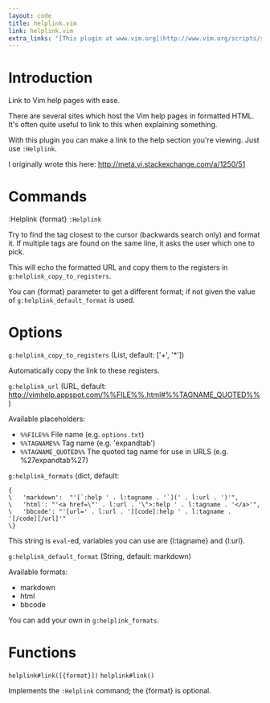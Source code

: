 ```yaml
---
layout: code
title: helplink.vim
link: helplink.vim
extra_links: "[This plugin at www.vim.org](http://www.vim.org/scripts/script.php?script_id=5339)"
---
```




Introduction
============
Link to Vim help pages with ease.

There are several sites which host the Vim help pages in formatted HTML. It's
often quite useful to link to this when explaining something.

With this plugin you can make a link to the help section you're viewing. Just
use `:Helplink`.

I originally wrote this here:
http://meta.vi.stackexchange.com/a/1250/51

Commands
========
:Helplink {format}                                                 `:Helplink`

Try to find the tag closest to the cursor (backwards search only) and
format it. If multiple tags are found on the same line, it asks the
user which one to pick.

This will echo the formatted URL and copy them to the registers in
`g:helplink_copy_to_registers`.

You can {format} parameter to get a different format; if not given the
value of `g:helplink_default_format` is used.

Options
=======
`g:helplink_copy_to_registers`                      (List, default: ['+', '\*'])

Automatically copy the link to these registers.

`g:helplink_url`                                 (URL, default:
http://vimhelp.appspot.com/%%FILE%%.html#%%TAGNAME_QUOTED%%)

Available placeholders:
- `%%FILE%%`            File name (e.g. `options.txt`)
- `%%TAGNAME%%`         Tag name (e.g. 'expandtab')
- `%%TAGNAME_QUOTED%%`  The quoted tag name for use in URLS (e.g. %27expandtab%27)

`g:helplink_formats`                                        (dict, default:

    {
    \	'markdown':  "'[`:help ' . l:tagname . '`](' . l:url . ')'",
    \	'html': "'<a href=\"' . l:url . '\">:help ' . l:tagname . '</a>'",
    \	'bbcode': "'[url=' . l:url . '][code]:help ' . l:tagname . '[/code][/url]'"
    \}

This string is `eval`-ed, variables you can use are {l:tagname} and
{l:url}.

`g:helplink_default_format`                         (String, default: markdown)

Available formats:
- markdown
- html
- bbcode

You can add your own in `g:helplink_formats`.

Functions
=========
`helplink#link([{format}])`                                    `helplink#link()`

Implements the `:Helplink` command; the {format} is optional.

